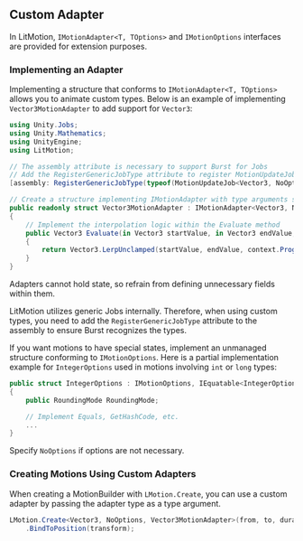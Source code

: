 ## Custom Adapter

In LitMotion, `IMotionAdapter<T, TOptions>` and `IMotionOptions` interfaces are provided for extension purposes.

### Implementing an Adapter

Implementing a structure that conforms to `IMotionAdapter<T, TOptions>` allows you to animate custom types. Below is an example of implementing `Vector3MotionAdapter` to add support for `Vector3`:

```cs
using Unity.Jobs;
using Unity.Mathematics;
using UnityEngine;
using LitMotion;

// The assembly attribute is necessary to support Burst for Jobs
// Add the RegisterGenericJobType attribute to register MotionUpdateJob<T, TOptions, TAdapter>
[assembly: RegisterGenericJobType(typeof(MotionUpdateJob<Vector3, NoOptions, Vector3MotionAdapter>))]

// Create a structure implementing IMotionAdapter with type arguments specifying the target value type and additional options (if required, else use NoOptions)
public readonly struct Vector3MotionAdapter : IMotionAdapter<Vector3, NoOptions>
{
    // Implement the interpolation logic within the Evaluate method
    public Vector3 Evaluate(in Vector3 startValue, in Vector3 endValue, in NoOptions options, in MotionEvaluationContext context)
    {
        return Vector3.LerpUnclamped(startValue, endValue, context.Progress);
    }
}
```

Adapters cannot hold state, so refrain from defining unnecessary fields within them.

LitMotion utilizes generic Jobs internally. Therefore, when using custom types, you need to add the `RegisterGenericJobType` attribute to the assembly to ensure Burst recognizes the types.

If you want motions to have special states, implement an unmanaged structure conforming to `IMotionOptions`. Here is a partial implementation example for `IntegerOptions` used in motions involving `int` or `long` types:

```cs
public struct IntegerOptions : IMotionOptions, IEquatable<IntegerOptions>
{
    public RoundingMode RoundingMode;

    // Implement Equals, GetHashCode, etc.
    ...
}
```

Specify `NoOptions` if options are not necessary.

### Creating Motions Using Custom Adapters

When creating a MotionBuilder with `LMotion.Create`, you can use a custom adapter by passing the adapter type as a type argument.

```cs
LMotion.Create<Vector3, NoOptions, Vector3MotionAdapter>(from, to, duration)
    .BindToPosition(transform);
```